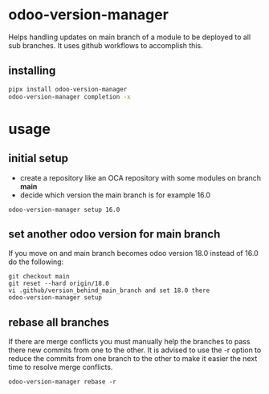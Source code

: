 # odoo-version-manager

Helps handling updates on main branch of a module to be deployed to all sub branches.
It uses github workflows to accomplish this.

## installing

```bash
pipx install odoo-version-manager
odoo-version-manager completion -x
```

# usage

## initial setup

- create a repository like an OCA repository with some modules on branch **main**
- decide which version the main branch is for example 16.0

```
odoo-version-manager setup 16.0
```

## set another odoo version for main branch

If you move on and main branch becomes odoo version 18.0 instead of 16.0 do the following:

```
git checkout main
git reset --hard origin/18.0
vi .github/version_behind_main_branch and set 18.0 there
odoo-version-manager setup
```

## rebase all branches

If there are merge conflicts you must manually help the branches to pass there new commits from one to the other.
It is advised to use the -r option to reduce the commits from one branch to the other to make it easier the next time to resolve merge conflicts.

```
odoo-version-manager rebase -r
```
